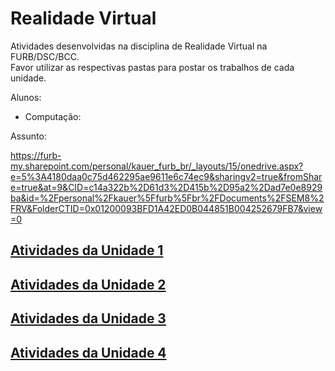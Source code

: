 # Realidade Virtual

Atividades desenvolvidas na disciplina de Realidade Virtual na FURB/DSC/BCC.  
Favor utilizar as respectivas pastas para postar os trabalhos de cada unidade.  

Alunos:  

- Computação:  

Assunto:  

<https://furb-my.sharepoint.com/personal/kauer_furb_br/_layouts/15/onedrive.aspx?e=5%3A4180daa0c75d462295ae9611e6c74ec9&sharingv2=true&fromShare=true&at=9&CID=c14a322b%2D61d3%2D415b%2D95a2%2Dad7e0e8929ba&id=%2Fpersonal%2Fkauer%5Ffurb%5Fbr%2FDocuments%2FSEM8%2FRV&FolderCTID=0x01200093BFD1A42ED0B044851B004252679FB7&view=0>  

## [Atividades da Unidade 1](unidade_1 "Atividades da Unidade 1")  

## [Atividades da Unidade 2](unidade_2 "Atividades da Unidade 2")  

## [Atividades da Unidade 3](unidade_3 "Atividades da Unidade 3")  

## [Atividades da Unidade 4](unidade_4 "Atividades da Unidade 4")  
